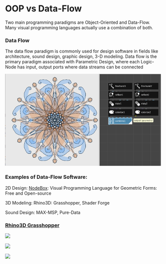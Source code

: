 # OOP vs Data-Flow

Two main programming paradigms are Object-Oriented and Data-Flow.  
Many visual programming languages actually use a combination of both.  

### Data Flow

The data flow paradigm is commonly used for design software in fields like architecture, sound design, graphic design, 3-D modeling.  Data flow is the primary paradigm associated with Parametric Design, where each Logic-Node has input, output ports where data streams can be connected

![NodeBox:  Data-flow Geometric Output on Left, with Node-Link Graph on Right](../.gitbook/assets/screen-shot-2020-04-01-at-6.32.39-am.png)

### Examples of Data-Flow Software:

2D Design: [NodeBox](https://www.nodebox.net/node/): Visual Programming Language for Geometric Forms:  Free and Open-source

3D Modeling:  Rhino3D: Grasshopper, Shader Forge

Sound Design:  MAX-MSP, Pure-Data

### [Rhino3D Grasshopper ](https://www.grasshopper3d.com/)

![](https://gblobscdn.gitbook.com/assets%2F-M0-KLg_ficxV7B_8SgA%2F-M0-KNNPhCRj2ku0AG0P%2F-M0-KQSbEI8Qr2UyFXqp%2FScreenshot%202017-10-04%2010.12.25.png?generation=1581627357885074&alt=media)

![](https://gblobscdn.gitbook.com/assets%2F-M0-KLg_ficxV7B_8SgA%2F-M0-KNNPhCRj2ku0AG0P%2F-M0-KQS_R63_2Ycxf8s9%2FScreenshot%202017-10-04%2007.01.36.png?generation=1581627356719024&alt=media)

![](https://gblobscdn.gitbook.com/assets%2F-M0-KLg_ficxV7B_8SgA%2F-M0-KNNPhCRj2ku0AG0P%2F-M0-KREbzAF8nnutL2HU%2Frhino_Small.png?generation=1581627360988499&alt=media)

